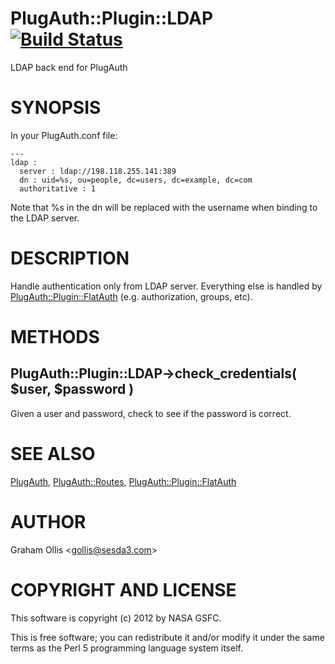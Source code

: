 # PlugAuth::Plugin::LDAP [![Build Status](https://secure.travis-ci.org/clustericious/PlugAuth-Plugin-LDAP.png)](http://travis-ci.org/clustericious/PlugAuth-Plugin-LDAP)

LDAP back end for PlugAuth

# SYNOPSIS

In your PlugAuth.conf file:

    ---
    ldap :
      server : ldap://198.118.255.141:389
      dn : uid=%s, ou=people, dc=users, dc=example, dc=com
      authoritative : 1

Note that %s in the dn will be replaced with the username
when binding to the LDAP server.

# DESCRIPTION

Handle authentication only from LDAP server.
Everything else is handled by [PlugAuth::Plugin::FlatAuth](https://metacpan.org/pod/PlugAuth::Plugin::FlatAuth)
(e.g. authorization, groups, etc).

# METHODS

## PlugAuth::Plugin::LDAP->check\_credentials( $user, $password )

Given a user and password, check to see if the password is correct.

# SEE ALSO

[PlugAuth](https://metacpan.org/pod/PlugAuth), [PlugAuth::Routes](https://metacpan.org/pod/PlugAuth::Routes), [PlugAuth::Plugin::FlatAuth](https://metacpan.org/pod/PlugAuth::Plugin::FlatAuth)

# AUTHOR

Graham Ollis &lt;gollis@sesda3.com>

# COPYRIGHT AND LICENSE

This software is copyright (c) 2012 by NASA GSFC.

This is free software; you can redistribute it and/or modify it under
the same terms as the Perl 5 programming language system itself.
